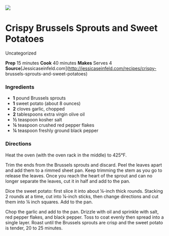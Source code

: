 ﻿

[![](../Images/af98ef14-e78f-4db2-b4fd-2e3af9006e52.jpg)](http://jessicaseinfeld.com/assets/uploads/recipes/517/dscf3097__hero.jpg)

#  Crispy Brussels Sprouts and Sweet Potatoes

Uncategorized

 **Prep** 15 minutes **Cook** 40 minutes **Makes** Serves 4
**Source**[Jessicaseinfeld.com](http://jessicaseinfeld.com/recipes/crispy-
brussels-sprouts-and-sweet-potatoes)

###  Ingredients

  * **1** pound Brussels sprouts
  *  **1** sweet potato (about 8 ounces)
  *  **2** cloves garlic, chopped
  *  **2** tablespoons extra virgin olive oil
  *  **½** teaspoon kosher salt
  *  **¼** teaspoon crushed red pepper flakes
  *  **¼** teaspoon freshly ground black pepper

###  Directions

​Heat the oven (with the oven rack in the middle) to 425°F.

Trim the ends from the Brussels sprouts and discard. Peel the leaves apart and
add them to a rimmed sheet pan. Keep trimming the stem as you go to release
the leaves. Once you reach the heart of the sprout and can no longer separate
the leaves, cut it in half and add to the pan.

Dice the sweet potato: first slice it into about ¼-inch thick rounds. Stacking
2 rounds at a time, cut into ¼-inch sticks, then change directions and cut
them into ¼ inch squares. Add to the pan.

Chop the garlic and add to the pan. Drizzle with oil and sprinkle with salt,
red pepper flakes, and black pepper. Toss to coat evenly then spread into a
single layer. Roast until the Brussels sprouts are crisp and the sweet potato
is tender, 20 to 25 minutes.

